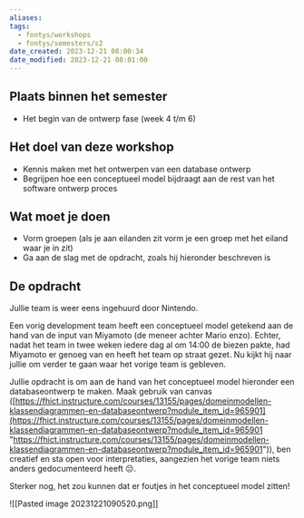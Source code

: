 ```yaml
---
aliases: 
tags:
  - fontys/workshops
  - fontys/semesters/s2
date_created: 2023-12-21 08:00:34
date_modified: 2023-12-21 08:01:00
---
```

## Plaats binnen het semester

- Het begin van de ontwerp fase (week 4 t/m 6)

## Het doel van deze workshop

- Kennis maken met het ontwerpen van een database ontwerp
- Begrijpen hoe een conceptueel model bijdraagt aan de rest van het software ontwerp proces

## Wat moet je doen

- Vorm groepen (als je aan eilanden zit vorm je een groep met het eiland waar je in zit)
- Ga aan de slag met de opdracht, zoals hij hieronder beschreven is

## De opdracht

Jullie team is weer eens ingehuurd door Nintendo. 

Een vorig development team heeft een conceptueel model getekend aan de hand van de input van Miyamoto (de meneer achter Mario enzo). Echter, nadat het team in twee weken iedere dag al om 14:00 de biezen pakte, had Miyamoto er genoeg van en heeft het team op straat gezet. Nu kijkt hij naar jullie om verder te gaan waar het vorige team is gebleven.

Jullie opdracht is om aan de hand van het conceptueel model hieronder een databaseontwerp te maken. Maak gebruik van canvas ([https://fhict.instructure.com/courses/13155/pages/domeinmodellen-klassendiagrammen-en-databaseontwerp?module_item_id=965901](https://fhict.instructure.com/courses/13155/pages/domeinmodellen-klassendiagrammen-en-databaseontwerp?module_item_id=965901 "https://fhict.instructure.com/courses/13155/pages/domeinmodellen-klassendiagrammen-en-databaseontwerp?module_item_id=965901")), ben creatief en sta open voor interpretaties, aangezien het vorige team niets anders gedocumenteerd heeft 😔. 

Sterker nog, het zou kunnen dat er foutjes in het conceptueel model zitten!

![[Pasted image 20231221090520.png]]